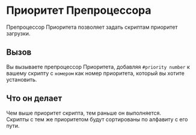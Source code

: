 # Приоритет Препроцессора

Препроцессор Приоритета позволяет задать скриптам приоритет загрузки.

## Вызов

Вы вызываете препроцессор Приоритета, добавляя `#priority number` к вашему скрипту с `номером` как номер приоритета, который вы хотите установить.

## Что он делает

Чем выше приоритет скрипта, тем раньше он выполняется.  
Скрипты с тем же приоритетом будут сортированы по алфавиту с его пути.